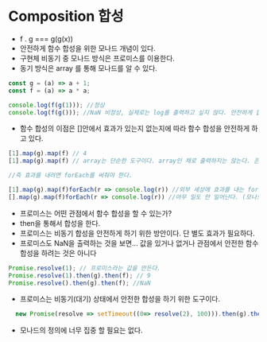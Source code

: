 # Composition 합성

- f . g === g(g(x))
- 안전하게 함수 합성을 위한 모나드 개념이 있다.
- 구현체 비동기 중 모나드 방식은 프로미스를 이용한다.
- 동기 방식은 array 를 통해 모나드를 알 수 있다.

```javascript
const g = (a) => a + 1;
const f = (a) => a * a;

console.log(f(g(1))); //정상
console.log(f(g())); //NaN 비정상, 실제로는 log를 출력하고 싶지 않다. 안전하게 합성되지 않았다고 할 수 있다. 반드시 안전한 인자만 받아야만 한다. => 모나드가 필요하다.
```

- 함수 합성의 이점은 []안에서 효과가 있는지 없는지에 따라 함수 합성을 안전하게 하고 있다.

```javascript
[1].map(g).map(f) // 4
[1].map(g).map(f) // array는 단순한 도구이다. array인 채로 출력하지는 않는다. 콘테이너 [] 안의 값이 어떤 값인지가 중요하다.

//즉 효과를 내려면 forEach를 써줘야 한다.

[1].map(g).map(f)forEach(r => console.log(r)) //외부 세상에 효과를 내는 forEach
[].map(g).map(f)forEach(r => console.log(r)) //아무 일도 안 일어난다. (모나드)

```

- 프로미스는 어떤 관점에서 함수 합성을 할 수 있는가?
- then을 통해서 합성을 한다.
- 프로미스는 비동기 합성을 안전하게 하기 위한 방안이다. 단 별도 효과가 필요하다.
- 프로미스도 NaN을 출력하는 것을 보면... 값을 있거나 없거나 관점에서 안전한 함수 합성을 하려는 것은 아니다

```javascript
Promise.resolve(1); // 프로미스라는 값을 만든다.
Promise.resolve(1).then(g).then(f); // 9
Promise.resolve().then(g).then(f); //NaN
```

- 프로미스는 비동기(대기) 상태에서 안전한 합성을 하기 위한 도구이다.

```javascript
  new Promise(resolve => setTimeout((0=> resolve(2), 100))).then(g).then(f).then(r=> console.log(r))
```

- 모나드의 정의에 너무 집중 할 필요는 없다.
